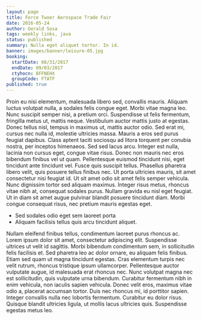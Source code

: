 ```yaml
---
layout: page
title: Force Twoer Aerospace Trade Fair
date: 2016-05-24
author: Gerald Sosa
tags: weekly links, java
status: published
summary: Nulla eget aliquet tortor. In id.
banner: images/banner/leisure-05.jpg
booking:
  startDate: 08/31/2017
  endDate: 09/03/2017
  ctyhocn: BFFNEHX
  groupCode: FTATF
published: true
---
```

Proin eu nisi elementum, malesuada libero sed, convallis mauris. Aliquam luctus volutpat nulla, a sodales felis congue eget. Morbi vitae magna leo. Nunc suscipit semper nisi, a pretium orci. Suspendisse ut felis fermentum, fringilla metus ut, mattis neque. Vestibulum auctor mattis justo at egestas. Donec tellus nisl, tempus in maximus ut, mattis auctor odio. Sed erat mi, cursus nec nulla id, molestie ultricies massa. Mauris a eros sed purus feugiat dapibus. Class aptent taciti sociosqu ad litora torquent per conubia nostra, per inceptos himenaeos.
Sed sed lacus arcu. Integer est nulla, lacinia non cursus eget, congue vitae risus. Donec non mauris nec eros bibendum finibus vel ut quam. Pellentesque euismod tincidunt nisi, eget tincidunt ante tincidunt vel. Fusce quis suscipit tellus. Phasellus pharetra libero velit, quis posuere tellus finibus nec. Ut porta ultricies mauris, sit amet consectetur nisi feugiat id. Ut sit amet odio sit amet felis semper vehicula. Nunc dignissim tortor sed aliquam maximus. Integer risus metus, rhoncus vitae nibh at, consequat sodales purus. Nullam gravida eu nisl eget feugiat. Ut in diam sit amet augue pulvinar blandit posuere tincidunt diam. Morbi congue consequat risus, nec pretium mauris egestas eget.

* Sed sodales odio eget sem laoreet porta
* Aliquam facilisis tellus quis arcu tincidunt aliquet.

Nullam eleifend finibus tellus, condimentum laoreet purus rhoncus ac. Lorem ipsum dolor sit amet, consectetur adipiscing elit. Suspendisse ultrices ut velit id sagittis. Morbi bibendum condimentum sem, in sollicitudin felis facilisis et. Sed pharetra leo ac dolor ornare, eu aliquam felis finibus. Etiam sed quam ut magna tincidunt egestas. Cras elementum turpis nec velit rutrum, rhoncus tristique ipsum ullamcorper. Pellentesque auctor vulputate augue, id malesuada erat rhoncus nec. Nunc volutpat magna nec est sollicitudin, quis vulputate urna bibendum. Curabitur fermentum nibh in enim vehicula, non iaculis sapien vehicula. Donec velit eros, maximus vitae odio a, placerat accumsan tortor. Duis nec rhoncus mi, id porttitor sapien. Integer convallis nulla nec lobortis fermentum. Curabitur eu dolor risus. Quisque blandit ultricies ligula, ut mollis lacus ultricies quis. Suspendisse egestas metus leo.
